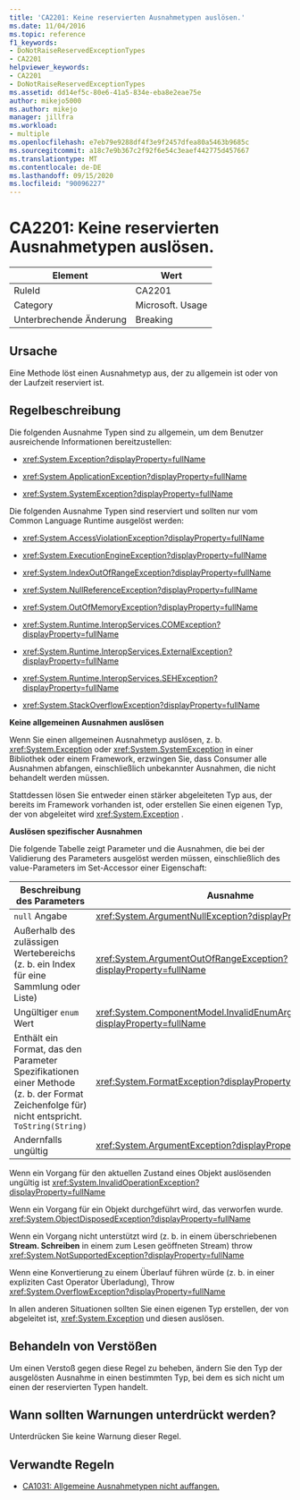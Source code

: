 ```yaml
---
title: 'CA2201: Keine reservierten Ausnahmetypen auslösen.'
ms.date: 11/04/2016
ms.topic: reference
f1_keywords:
- DoNotRaiseReservedExceptionTypes
- CA2201
helpviewer_keywords:
- CA2201
- DoNotRaiseReservedExceptionTypes
ms.assetid: dd14ef5c-80e6-41a5-834e-eba8e2eae75e
author: mikejo5000
ms.author: mikejo
manager: jillfra
ms.workload:
- multiple
ms.openlocfilehash: e7eb79e9288df4f3e9f2457dfea80a5463b9685c
ms.sourcegitcommit: a18c7e9b367c2f92f6e54c3eaef442775d457667
ms.translationtype: MT
ms.contentlocale: de-DE
ms.lasthandoff: 09/15/2020
ms.locfileid: "90096227"
---
```

# <a name="ca2201-do-not-raise-reserved-exception-types"></a>CA2201: Keine reservierten Ausnahmetypen auslösen.

|Element|Wert|
|-|-|
|RuleId|CA2201|
|Category|Microsoft. Usage|
|Unterbrechende Änderung|Breaking|

## <a name="cause"></a>Ursache

Eine Methode löst einen Ausnahmetyp aus, der zu allgemein ist oder von der Laufzeit reserviert ist.

## <a name="rule-description"></a>Regelbeschreibung

Die folgenden Ausnahme Typen sind zu allgemein, um dem Benutzer ausreichende Informationen bereitzustellen:

- <xref:System.Exception?displayProperty=fullName>

- <xref:System.ApplicationException?displayProperty=fullName>

- <xref:System.SystemException?displayProperty=fullName>

Die folgenden Ausnahme Typen sind reserviert und sollten nur vom Common Language Runtime ausgelöst werden:

- <xref:System.AccessViolationException?displayProperty=fullName>

- <xref:System.ExecutionEngineException?displayProperty=fullName>

- <xref:System.IndexOutOfRangeException?displayProperty=fullName>

- <xref:System.NullReferenceException?displayProperty=fullName>

- <xref:System.OutOfMemoryException?displayProperty=fullName>

- <xref:System.Runtime.InteropServices.COMException?displayProperty=fullName>

- <xref:System.Runtime.InteropServices.ExternalException?displayProperty=fullName>

- <xref:System.Runtime.InteropServices.SEHException?displayProperty=fullName>

- <xref:System.StackOverflowException?displayProperty=fullName>

**Keine allgemeinen Ausnahmen auslösen**

Wenn Sie einen allgemeinen Ausnahmetyp auslösen, z. b. <xref:System.Exception> oder <xref:System.SystemException> in einer Bibliothek oder einem Framework, erzwingen Sie, dass Consumer alle Ausnahmen abfangen, einschließlich unbekannter Ausnahmen, die nicht behandelt werden müssen.

Stattdessen lösen Sie entweder einen stärker abgeleiteten Typ aus, der bereits im Framework vorhanden ist, oder erstellen Sie einen eigenen Typ, der von abgeleitet wird <xref:System.Exception> .

**Auslösen spezifischer Ausnahmen**

Die folgende Tabelle zeigt Parameter und die Ausnahmen, die bei der Validierung des Parameters ausgelöst werden müssen, einschließlich des value-Parameters im Set-Accessor einer Eigenschaft:

|Beschreibung des Parameters|Ausnahme|
|---------------------------|---------------|
|`null` Angabe|<xref:System.ArgumentNullException?displayProperty=fullName>|
|Außerhalb des zulässigen Wertebereichs (z. b. ein Index für eine Sammlung oder Liste)|<xref:System.ArgumentOutOfRangeException?displayProperty=fullName>|
|Ungültiger `enum` Wert|<xref:System.ComponentModel.InvalidEnumArgumentException?displayProperty=fullName>|
|Enthält ein Format, das den Parameter Spezifikationen einer Methode (z. b. der Format Zeichenfolge für) nicht entspricht. `ToString(String)`|<xref:System.FormatException?displayProperty=fullName>|
|Andernfalls ungültig|<xref:System.ArgumentException?displayProperty=fullName>|

Wenn ein Vorgang für den aktuellen Zustand eines Objekt auslösenden ungültig ist <xref:System.InvalidOperationException?displayProperty=fullName>

Wenn ein Vorgang für ein Objekt durchgeführt wird, das verworfen wurde. <xref:System.ObjectDisposedException?displayProperty=fullName>

Wenn ein Vorgang nicht unterstützt wird (z. b. in einem überschriebenen **Stream. Schreiben** in einem zum Lesen geöffneten Stream) throw <xref:System.NotSupportedException?displayProperty=fullName>

Wenn eine Konvertierung zu einem Überlauf führen würde (z. b. in einer expliziten Cast Operator Überladung), Throw <xref:System.OverflowException?displayProperty=fullName>

In allen anderen Situationen sollten Sie einen eigenen Typ erstellen, der von abgeleitet ist, <xref:System.Exception> und diesen auslösen.

## <a name="how-to-fix-violations"></a>Behandeln von Verstößen

Um einen Verstoß gegen diese Regel zu beheben, ändern Sie den Typ der ausgelösten Ausnahme in einen bestimmten Typ, bei dem es sich nicht um einen der reservierten Typen handelt.

## <a name="when-to-suppress-warnings"></a>Wann sollten Warnungen unterdrückt werden?

Unterdrücken Sie keine Warnung dieser Regel.

## <a name="related-rules"></a>Verwandte Regeln

- [CA1031: Allgemeine Ausnahmetypen nicht auffangen.](../code-quality/ca1031.md)
